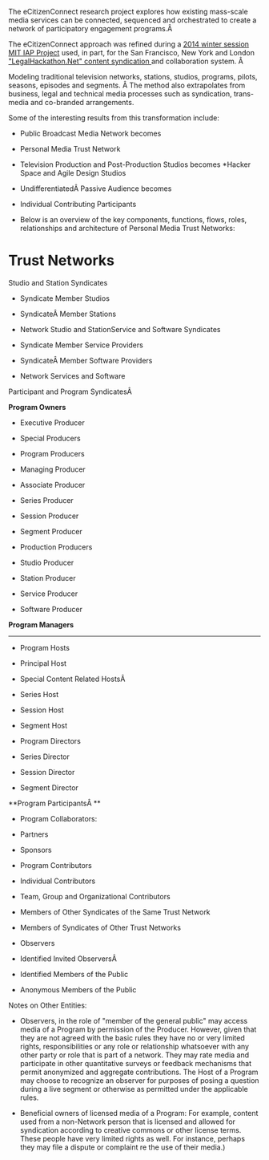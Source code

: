 The eCitizenConnect research project explores how existing mass-scale media services can be connected, sequenced and orchestrated to create a network of participatory engagement programs.Â   
  
 The eCitizenConnect approach was refined during a [2014 winter session MIT IAP Project][1] used, in part, for the San Francisco, New York and London ["LegalHackathon.Net" content syndication ][2]and collaboration system. Â   
  
 Modeling traditional television networks, stations, studios, programs, pilots, seasons, episodes and segments. Â The method also extrapolates from business, legal and technical media processes such as syndication, trans-media and co-branded arrangements.    
  
 Some of the interesting results from this transformation include:  
  
   
* Public Broadcast Media Network
becomes
* Personal Media Trust Network

* Television Production and Post-Production Studios
becomes
*Hacker Space and Agile Design Studios

* UndifferentiatedÂ Passive Audience
becomes
* Individual Contributing Participants 

* Below is an overview of the key components, functions, flows, roles, relationships and architecture of Personal Media Trust Networks:

# Trust Networks

  
Studio and Station Syndicates  
*   Syndicate Member Studios
*   SyndicateÂ Member Stations
*   Network Studio and StationService and Software Syndicates

*   Syndicate Member Service Providers
*   SyndicateÂ Member Software Providers
*   Network Services and Software

Participant and Program SyndicatesÂ 

**Program Owners**



*   Executive Producer
*   Special Producers
*   Program Producers
*   Managing Producer
*   Associate Producer
*   Series Producer
*   Session Producer
*   Segment Producer

*   Production Producers
*   Studio Producer
*   Station Producer
*   Service Producer
*   Software Producer

**Program Managers**



****

*   Program Hosts
*   Principal Host
*   Special Content Related HostsÂ 
*   Series Host
*   Session Host
*   Segment Host

*   Program Directors
*   Series Director
*   Session Director
*   Segment Director

**Program ParticipantsÂ **



*   Program Collaborators:
*   Partners
*   Sponsors

*   Program Contributors
*   Individual Contributors
*   Team, Group and Organizational Contributors
*   Members of Other Syndicates of the Same Trust Network
*   Members of Syndicates of Other Trust Networks

*   Observers
*   Identified Invited ObserversÂ 
*   Identified Members of the Public
*   Anonymous Members of the Public

Notes on Other Entities:

*   Observers, in the role of "member of the general public" may access media of a Program by permission of the Producer. However, given that they are not agreed with the basic rules they have no or very limited rights, responsibilities or any role or relationship whatsoever with any other party or role that is part of a network. They may rate media and participate in other quantitative surveys or feedback mechanisms that permit anonymized and aggregate contributions. The Host of a Program may choose to recognize an observer for purposes of posing a question during a live segment or otherwise as permitted under the applicable rules.


<!-- -->

*   Beneficial owners of licensed media of a Program: For example, content used from a non-Network person that is licensed and allowed for syndication according to creative commons or other license terms. These people have very limited rights as well. For instance, perhaps they may file a dispute or complaint re the use of their media.)

 [1]: [https://ecitizen.mit.edu/TheShow](https://ecitizen.mit.edu/TheShow)
 [2]: [http://legalhackathon.net/multisite-live-programming-and-collaboration-concept](http://legalhackathon.net/multisite-live-programming-and-collaboration-concept/)
